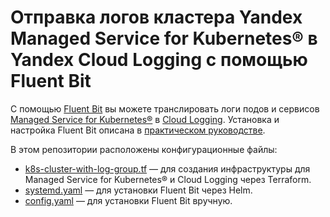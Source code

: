 # Отправка логов кластера Yandex Managed Service for Kubernetes® в Yandex Cloud Logging с помощью Fluent Bit

С помощью [Fluent Bit](https://fluentbit.io) вы можете транслировать логи подов и сервисов [Managed Service for Kubernetes®](https://yandex.cloud/ru/docs/managed-kubernetes) в [Cloud Logging](https://yandex.cloud/ru/docs/logging). Установка и настройка Fluent Bit описана в [практическом руководстве](https://cloud.yandex.ru/ru/docs/managed-kubernetes/tutorials/fluent-bit-logging).

В этом репозитории расположены конфигурационные файлы:

* [k8s-cluster-with-log-group.tf](k8s-cluster-with-log-group.tf) — для создания инфраструктуры для Managed Service for Kubernetes® и Cloud Logging через Terraform.
* [systemd.yaml](systemd.yaml) — для установки Fluent Bit через Helm.
* [config.yaml](config.yaml) — для установки Fluent Bit вручную.
